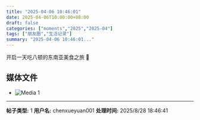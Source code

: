 ```yaml
---
title: "2025-04-06 10:46:01"
date: 2025-04-06T10:00:00+08:00
draft: false
categories: ["moments","2025","2025-04"]
tags: ["朋友圈","生活记录"]
summary: "2025-04-06 10:46:01..."
---
```


开启一天吃八顿的东南亚美食之旅 🥳

## 媒体文件

- ![Media 1](/Moments/photos/2025-04-06/202504061046010.jpg)

---

**帖子类型:** 1
**用户名:** chenxueyuan001
**处理时间:** 2025/8/28 18:46:41